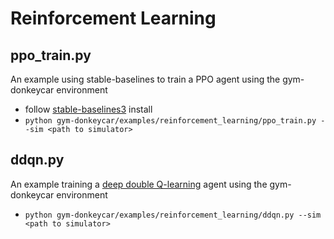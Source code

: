 # Reinforcement Learning

## ppo_train.py

An example using stable-baselines to train a PPO agent using the gym-donkeycar environment

* follow [stable-baselines3](https://github.com/DLR-RM/stable-baselines3) install
* ```python gym-donkeycar/examples/reinforcement_learning/ppo_train.py --sim <path to simulator>```

## ddqn.py

An example training a [deep double Q-learning](https://arxiv.org/abs/1509.06461) agent using the gym-donkeycar environment

* ```python gym-donkeycar/examples/reinforcement_learning/ddqn.py --sim <path to simulator>```
